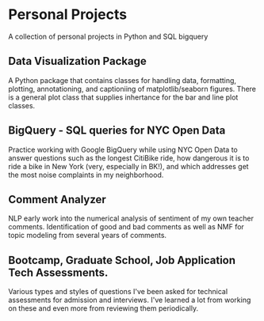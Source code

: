 # Personal Projects
A collection of personal projects in Python and SQL bigquery

## Data Visualization Package
A Python package that contains classes for handling data, formatting, plotting, annotationing, and captioniing of matplotlib/seaborn figures. There is a general plot class that supplies inhertance for the bar and line plot classes. 

## BigQuery - SQL queries for NYC Open Data
Practice working with Google BigQuery while using NYC Open Data to answer questions such as the longest CitiBike ride, how dangerous it is to ride a bike in New York (very, especially in BK!), and which addresses get the most noise complaints in my neighborhood. 

## Comment Analyzer 
NLP early work into the numerical analysis of sentiment of my own teacher comments. Identification of good and bad comments as well as NMF for topic modeling from several years of comments. 

## Bootcamp, Graduate School, Job Application Tech Assessments. 
Various types and styles of questions I've been asked for technical assessments for admission and interviews. I've learned a lot from working on these and even more from reviewing them periodically. 
